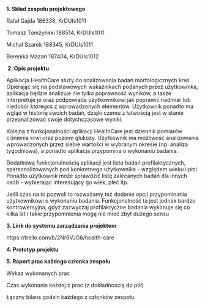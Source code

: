 <p><strong>1. Skład zespołu projektowego</strong></p>
<p> Rafał Gajda 186338, KrDUIs1011</p>
<p> Tomasz Tomżyński 188514, KrDUIs1011</p>
<p> Michał Szarek 188345, KrDUIs1011</p>
<p> Berenika Mazan 187404, KrDUIs1012</p>
<p><strong>&nbsp;2. Opis projektu</strong></p>
<p> Aplikacja HealthCare służy do analizowania badań morfologicznych krwi. Opierając się na podstawowych wskaźnikach podanych przez użytkownika, aplikacja będzie analizuje nie tylko poprawność wynik&oacute;w, a także interpretuje je oraz podpowiada użytkownikowi jak poprawić nadmiar lub niedob&oacute;r kt&oacute;regoś z wprowadzonych element&oacute;w. Użytkownik ponadto ma wgląd w historię swoich badań, dzięki czemu z łatwością jest w stanie przeanalizować swoje dotychczasowe wyniki.</p>
<p> Kolejną z funkcjonalności aplikacji HealthCare jest dziennik pomiar&oacute;w ciśnienia krwi oraz poziom glukozy. Użytkownik ma możliwość analizowania wprowadzonych przez siebie wartości w wybranym okresie (np. analiza tygodniowa), a ponadto aplikacja przypomina o wykonaniu badania.</p>
<p> Dodatkową funkcjonalnością aplikacji jest lista badań profilaktycznych, spersonalizowanych pod konkretnego użytkownika - względem wieku i płci. Ponadto użytkownik może sprawdzić listę zalecanych badań dla innych os&oacute;b - wybierając interesujący go wiek, płeć itp.</p>
<p> </p>
<p> Jeśli czas na to pozwoli to rozważamy też dodanie opcji przypominania użytkownikowi o wykonaniu badania. Funkcjonalność ta jest jednak bardzo kontrowersyjna, gdyż zazwyczaj profilaktyczne badania wykonuje się co kilka lat i takie przypomnienia mogą nie mieć zbyt dużego sensu</p>
<p><strong>3. Link do systemu zarządzania projektem</strong></p>
<p> https://trello.com/b/2Nr6VJG6/health-care</p>
<p><strong>4. Prototyp projektu</strong></p>
<p></p>
<p><strong>5. Raport prac każdego członka zespołu</strong></p>
<p> Wykaz wykonanych prac</p>
<p> Czas wykonania każdej z prac (z dokładnością do pół)</p>
<p> Łączny bilans godzin każdego z członk&oacute;w zespołu</p>
